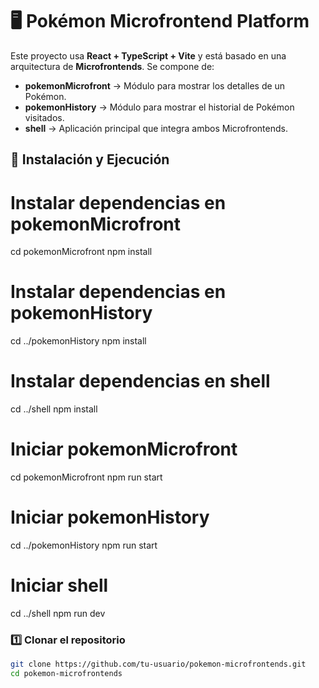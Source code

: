 # 🖥️ Pokémon Microfrontend Platform

Este proyecto usa **React + TypeScript + Vite** y está basado en una arquitectura de **Microfrontends**. Se compone de:

- **pokemonMicrofront** → Módulo para mostrar los detalles de un Pokémon.
- **pokemonHistory** → Módulo para mostrar el historial de Pokémon visitados.
- **shell** → Aplicación principal que integra ambos Microfrontends.

## 🚀 Instalación y Ejecución

# Instalar dependencias en pokemonMicrofront
cd pokemonMicrofront
npm install

# Instalar dependencias en pokemonHistory
cd ../pokemonHistory
npm install

# Instalar dependencias en shell
cd ../shell
npm install

# Iniciar pokemonMicrofront
cd pokemonMicrofront
npm run start

# Iniciar pokemonHistory
cd ../pokemonHistory
npm run start

# Iniciar shell
cd ../shell
npm run dev

### 1️⃣ Clonar el repositorio
```sh
git clone https://github.com/tu-usuario/pokemon-microfrontends.git
cd pokemon-microfrontends
